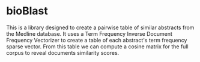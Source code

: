 # bioBlast

This is a library designed to create a pairwise table of similar abstracts from the Medline database. It uses a Term Frequency Inverse
Document Frequency Vectorizer to create a table of each abstract's term frequency sparse vector. From this table we can compute a cosine
matrix for the full corpus to reveal documents similarity scores. 